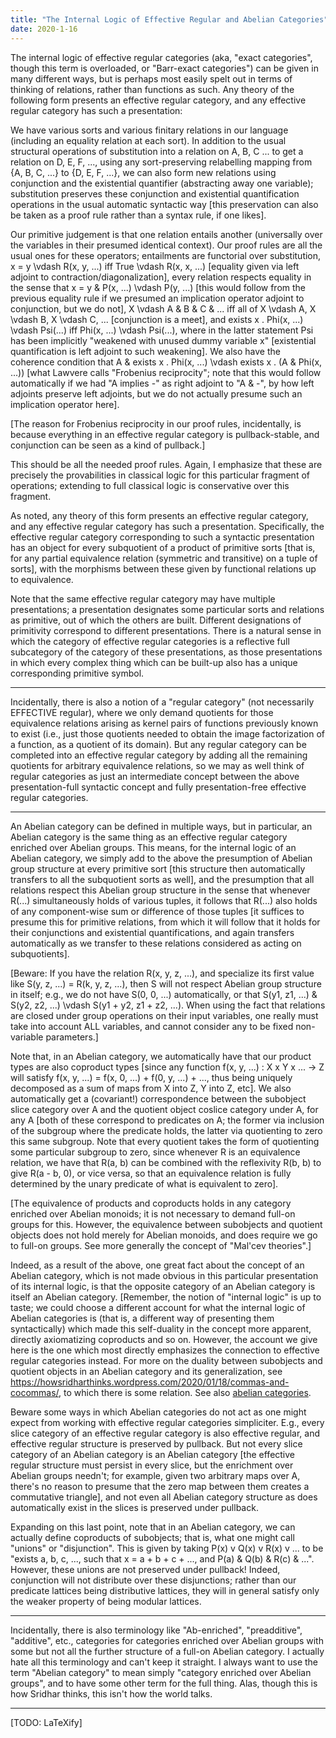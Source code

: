 ```yaml
---
title: "The Internal Logic of Effective Regular and Abelian Categories"
date: 2020-1-16
---
```

The internal logic of effective regular categories (aka, "exact categories", though this term is overloaded, or "Barr-exact categories") can be given in many different ways, but is perhaps most easily spelt out in terms of thinking of relations, rather than functions as such. Any theory of the following form presents an effective regular category, and any effective regular category has such a presentation:

We have various sorts and various finitary relations in our language (including an equality relation at each sort). In addition to the usual structural operations of substitution into a relation on A, B, C ... to get a relation on D, E, F, ..., using any sort-preserving relabelling mapping from {A, B, C, ...} to {D, E, F, ...}, we can also form new relations using conjunction and the existential quantifier (abstracting away one variable); substitution preserves these conjunction and existential quantification operations in the usual automatic syntactic way [this preservation can also be taken as a proof rule rather than a syntax rule, if one likes].

Our primitive judgement is that one relation entails another (universally over the variables in their presumed identical context). Our proof rules are all the usual ones for these operators; entailments are functorial over substitution, x = y \vdash R(x, y, ...) iff True \vdash R(x, x, ...) [equality given via left adjoint to contraction/diagonalization], every relation respects equality in the sense that x = y & P(x, ...) \vdash P(y, ...) [this would follow from the previous equality rule if we presumed an implication operator adjoint to conjunction, but we do not], X \vdash A & B & C & ... iff all of X \vdash A, X \vdash B, X \vdash C, ... [conjunction is a meet], and exists x . Phi(x, ...) \vdash Psi(...) iff Phi(x, ...) \vdash Psi(...), where in the latter statement Psi has been implicitly "weakened with unused dummy variable x" [existential quantification is left adjoint to such weakening]. We also have the coherence condition that A & exists x . Phi(x, ...) \vdash exists x . (A & Phi(x, ...)) [what Lawvere calls "Frobenius reciprocity"; note that this would follow automatically if we had "A implies -" as right adjoint to "A & -", by how left adjoints preserve left adjoints, but we do not actually presume such an implication operator here].

[The reason for Frobenius reciprocity in our proof rules, incidentally, is because everything in an effective regular category is pullback-stable, and conjunction can be seen as a kind of pullback.]

This should be all the needed proof rules. Again, I emphasize that these are precisely the provabilities in classical logic for this particular fragment of operations; extending to full classical logic is conservative over this fragment.

As noted, any theory of this form presents an effective regular category, and any effective regular category has such a presentation. Specifically, the effective regular category corresponding to such a syntactic presentation has an object for every subquotient of a product of primitive sorts [that is, for any partial equivalence relation (symmetric and transitive) on a tuple of sorts], with the morphisms between these given by functional relations up to equivalence.

Note that the same effective regular category may have multiple presentations; a presentation designates some particular sorts and relations as primitive, out of which the others are built. Different designations of primitivity correspond to different presentations. There is a natural sense in which the category of effective regular categories is a reflective full subcategory of the category of these presentations, as those presentations in which every complex thing which can be built-up also has a unique corresponding primitive symbol.

***

Incidentally, there is also a notion of a "regular category" (not necessarily EFFECTIVE regular), where we only demand quotients for those equivalence relations arising as kernel pairs of functions previously known to exist (i.e., just those quotients needed to obtain the image factorization of a function, as a quotient of its domain). But any regular category can be completed into an effective regular category by adding all the remaining quotients for arbitrary equivalence relations, so we may as well think of regular categories as just an intermediate concept between the above presentation-full syntactic concept and fully presentation-free effective regular categories.

***

An Abelian category can be defined in multiple ways, but in particular, an Abelian category is the same thing as an effective regular category enriched over Abelian groups. This means, for the internal logic of an Abelian category, we simply add to the above the presumption of Abelian group structure at every primitive sort [this structure then automatically transfers to all the subquotient sorts as well], and the presumption that all relations respect this Abelian group structure in the sense that whenever R(...) simultaneously holds of various tuples, it follows that R(...) also holds of any component-wise sum or difference of those tuples [it suffices to presume this for primitive relations, from which it will follow that it holds for their conjunctions and existential quantifications, and again transfers automatically as we transfer to these relations considered as acting on subquotients].

[Beware: If you have the relation R(x, y, z, ...), and specialize its first value like S(y, z, ...) = R(k, y, z, ...), then S will not respect Abelian group structure in itself; e.g., we do not have S(0, 0, ...) automatically, or that S(y1, z1, ...) & S(y2, z2, ...) \vdash S(y1 + y2, z1 + z2, ...). When using the fact that relations are closed under group operations on their input variables, one really must take into account ALL variables, and cannot consider any to be fixed non-variable parameters.]

Note that, in an Abelian category, we automatically have that our product types are also coproduct types [since any function f(x, y, ...) : X x Y x ... -> Z will satisfy f(x, y, ...) = f(x, 0, ...) + f(0, y, ...) + ..., thus being uniquely decomposed as a sum of maps from X into Z, Y into Z, etc]. We also automatically get a (covariant!) correspondence between the subobject slice category over A and the quotient object coslice category under A, for any A [both of these correspond to predicates on A; the former via inclusion of the subgroup where the predicate holds, the latter via quotienting to zero this same subgroup. Note that every quotient takes the form of quotienting some particular subgroup to zero, since whenever R is an equivalence relation, we have that R(a, b) can be combined with the reflexivity R(b, b) to give R(a - b, 0), or vice versa, so that an equivalence relation is fully determined by the unary predicate of what is equivalent to zero].

[The equivalence of products and coproducts holds in any category enriched over Abelian monoids; it is not necessary to demand full-on groups for this. However, the equivalence between subobjects and quotient objects does not hold merely for Abelian monoids, and does require we go to full-on groups. See more generally the concept of "Mal'cev theories".]

Indeed, as a result of the above, one great fact about the concept of an Abelian category, which is not made obvious in this particular presentation of its internal logic, is that the opposite category of an Abelian category is itself an Abelian category. [Remember, the notion of "internal logic" is up to taste; we could choose a different account for what the internal logic of Abelian categories is (that is, a different way of presenting them syntactically) which made this self-duality in the concept more apparent, directly axiomatizing coproducts and so on. However, the account we give here is the one which most directly emphasizes the connection to effective regular categories instead. For more on the duality between subobjects and quotient objects in an Abelian category and its generalization, see https://howsridharthinks.wordpress.com/2020/01/18/commas-and-cocommas/, to which there is some relation. See also [abelian categories](@/AbelianCategories.md).

Beware some ways in which Abelian categories do not act as one might expect from working with effective regular categories simpliciter. E.g., every slice category of an effective regular category is also effective regular, and effective regular structure is preserved by pullback. But not every slice category of an Abelian category is an Abelian category [the effective regular structure must persist in every slice, but the enrichment over Abelian groups needn't; for example, given two arbitrary maps over A, there's no reason to presume that the zero map between them creates a commutative triangle], and not even all Abelian category structure as does automatically exist in the slices is preserved under pullback.

Expanding on this last point, note that in an Abelian category, we can actually define coproducts of subobjects; that is, what one might call "unions" or "disjunction". This is given by taking P(x) v Q(x) v R(x) v ... to be "exists a, b, c, ..., such that x = a + b + c + ..., and P(a) & Q(b) & R(c) & ...". However, these unions are not preserved under pullback! Indeed, conjunction will not distribute over these disjunctions; rather than our predicate lattices being distributive lattices, they will in general satisfy only the weaker property of being modular lattices.

***

Incidentally, there is also terminology like "Ab-enriched", "preadditive", "additive", etc., categories for categories enriched over Abelian groups with some but not all the further structure of a full-on Abelian category. I actually hate all this terminology and can't keep it straight. I always want to use the term "Abelian category" to mean simply "category enriched over Abelian groups", and to have some other term for the full thing. Alas, though this is how Sridhar thinks, this isn't how the world talks.

***

[TODO: LaTeXify]